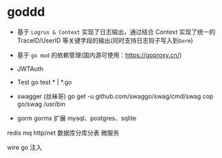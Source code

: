 # goddd

- 基于 `Logrus & Context` 实现了日志输出，通过结合 Context 实现了统一的 TraceID/UserID 等关键字段的输出(同时支持日志钩子写入到`Gorm`)
- 基于 `go mod` 的依赖管理(国内源可使用：<https://goproxy.cn/>)

- JWTAuth 

- Test  go test * | *.go
- swagger (丝袜哥)
    go get -u github.com/swaggo/swag/cmd/swag
    cop go/swag /usr/bin
- gorm 
    gormx 扩展
    mysql、postgres、sqlite


redis
mq
http/net
数据库分库分表
微服务

wire  go 注入

